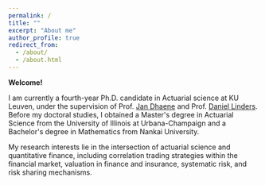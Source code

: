 ```yaml
---
permalink: /
title: ""
excerpt: "About me"
author_profile: true
redirect_from: 
  - /about/
  - /about.html
---
```


**Welcome!**

I am currently a fourth-year Ph.D. candidate in Actuarial science at KU Leuven, under the supervision of Prof. [Jan Dhaene](https://jandhaene.org) and Prof. [Daniel Linders](https://daniellinders.com/). Before my doctoral studies, I obtained a Master's degree in Actuarial Science from the University of Illinois at Urbana-Champaign and a Bachelor's degree in Mathematics from Nankai University. 


My research interests lie in the intersection of actuarial science and quantitative finance, including correlation trading strategies within the financial market, valuation in finance and insurance, systematic risk, and risk sharing mechanisms. 